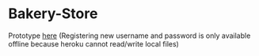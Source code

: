# Bakery-Store

Prototype [here](https://andrew-bakery.herokuapp.com/)
(Registering new username and password is only available offline because heroku cannot read/write local files) 
